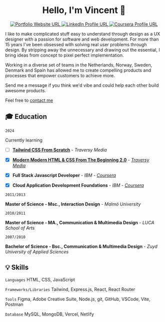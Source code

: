 <h1 align="center">Hello, I'm Vincent 👋 </h1> 

<p align="center">
  <a href="https://vince.media/">
    <img src="https://img.shields.io/badge/Portfolio-255E63?style=for-the-badge&logo=About.me&logoColor=white" alt="Portfolio Website URL">
  </a>
  <a href="https://www.linkedin.com/in/vince-media/">
    <img src="https://img.shields.io/badge/LinkedIn-0077B5?style=for-the-badge&logo=linkedin&logoColor=white" alt="LinkedIn Profile URL" />
  </a>
  <a href="https://www.coursera.org/learner/vincemedia">
    <img src="https://img.shields.io/badge/Coursera-0056D2?style=for-the-badge&logo=Coursera&logoColor=white" alt="Coursera Profile URL" />
  </a>
</p>

I like to make complicated stuff easy to understand through design as a UX designer with a passion for software and web development. For more than 15 years I've been obsessed with solving real user problems through design. By stripping away the unnecessary and drawing out the essential, I bring ideas from concept to pixel perfect implementation. 

Working in a diverse set of teams in the Netherlands, Norway, Sweden, Denmark and Spain has allowed me to create compelling products and processes that empower customers to achieve more.

Send me a message if you think we'd vibe and could help each other build awesome products. 

Feel free to [contact me](https://vince.media)

## 🎓 Education

```2024```

Currently learning
- [ ] [**Tailwind CSS From Scratch**]([https://www.traversymedia.com/modern-html-css-from-the-beginning](https://www.traversymedia.com/tailwind-css-course)) - *Traversy Media*

- [x] [**Modern Modern HTML & CSS From The Beginning 2.0**](https://www.traversymedia.com/modern-html-css-from-the-beginning) - [*Traversy Media*](https://app.kajabi.com/certificates/0ebb91c9)  

- [x] **Full Stack Javascript Developer** - *IBM* - [*Coursera*](https://www.coursera.org/account/accomplishments/specialization/Q5W8CND4AFEJ)

- [x] **Cloud Application Development Foundations** - *IBM* - [*Coursera*](https://www.coursera.org/account/accomplishments/specialization/2VRH378HSFJF)  


```2011/2013```

**Master of Science - Msc., Interaction Design** - *Malmö University*  


```2010/2011```

**Master of Science - MA., Communication & Multimedia Design** - *LUCA School of Arts*  


```2007/2010```

**Bachelor of Science - Bsc., Communication & Multimedia Design** - *Zuyd University of Applied Sciences*  


## 💡 Skills

```Languages```
HTML, CSS, JavaScript

```Frameworks/Libraries```
Tailwind, Express.js, React, React Router

```Tools```
 Figma, Adobe Creative Suite, Node.js, git, GitHub, VSCode, Vite, Postman

```Database```
MySQL, MongoDB, Vercel, Netlify
